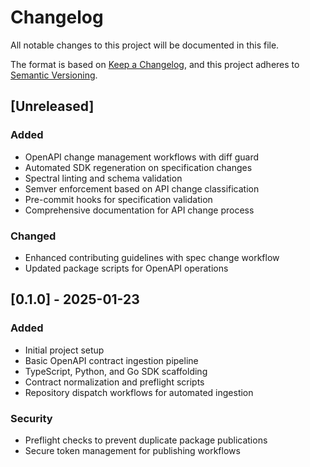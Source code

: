 # Changelog

All notable changes to this project will be documented in this file.

The format is based on [Keep a Changelog](https://keepachangelog.com/en/1.0.0/),
and this project adheres to [Semantic Versioning](https://semver.org/spec/v2.0.0.html).

## [Unreleased]

### Added
- OpenAPI change management workflows with diff guard
- Automated SDK regeneration on specification changes
- Spectral linting and schema validation
- Semver enforcement based on API change classification
- Pre-commit hooks for specification validation
- Comprehensive documentation for API change process

### Changed
- Enhanced contributing guidelines with spec change workflow
- Updated package scripts for OpenAPI operations

## [0.1.0] - 2025-01-23

### Added
- Initial project setup
- Basic OpenAPI contract ingestion pipeline
- TypeScript, Python, and Go SDK scaffolding
- Contract normalization and preflight scripts
- Repository dispatch workflows for automated ingestion

### Security
- Preflight checks to prevent duplicate package publications
- Secure token management for publishing workflows